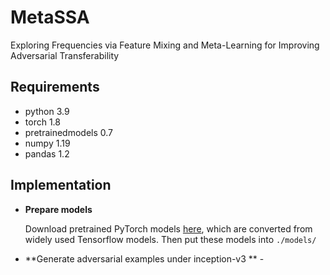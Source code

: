 # MetaSSA
Exploring Frequencies via Feature Mixing and Meta-Learning for Improving Adversarial Transferability
## Requirements

- python 3.9
- torch 1.8
- pretrainedmodels 0.7
- numpy 1.19
- pandas 1.2


## Implementation
- **Prepare models**

  Download pretrained PyTorch models [here](https://github.com/ylhz/tf_to_pytorch_model), which are converted from widely used Tensorflow models. Then put these models into `./models/`

- **Generate adversarial examples under inception-v3 ** -
